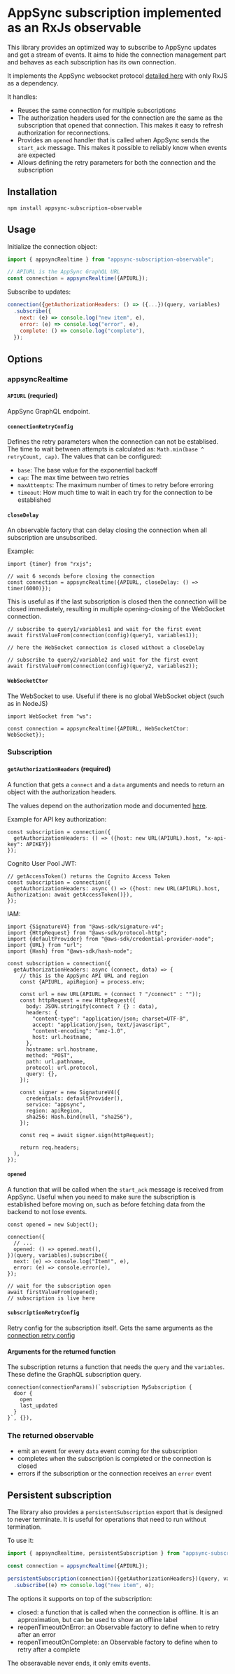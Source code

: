 # AppSync subscription implemented as an RxJs observable

This library provides an optimized way to subscribe to AppSync updates and get a stream of events. It aims to hide the connection management part and behaves as each subscription has its own connection.

It implements the AppSync websocket protocol [detailed here](https://docs.aws.amazon.com/appsync/latest/devguide/real-time-websocket-client.html) with only RxJS as a dependency.

It handles:

* Reuses the same connection for multiple subscriptions
* The authorization headers used for the connection are the same as the subscription that opened that connection. This makes it easy to refresh authorization for reconnections.
* Provides an ```opened``` handler that is called when AppSync sends the ```start_ack``` message. This makes it possible to reliably know when events are expected
* Allows defining the retry parameters for both the connection and the subscription

## Installation

```
npm install appsync-subscription-observable
```

## Usage

Initialize the connection object:

```js
import { appsyncRealtime } from "appsync-subscription-observable";

// APIURL is the AppSync GraphQL URL
const connection = appsyncRealtime({APIURL});
```

Subscribe to updates:

```js
connection({getAuthorizationHeaders: () => ({...})(query, variables)
  .subscribe({
    next: (e) => console.log("new item", e),
    error: (e) => console.log("error", e),
    complete: () => console.log("complete"),
  });
```

## Options

### appsyncRealtime

#### ```APIURL``` (requried)

AppSync GraphQL endpoint.

#### ```connectionRetryConfig```

Defines the retry parameters when the connection can not be establised. The time to wait between attempts is calculated as: ```Math.min(base ^ retryCount, cap)```. The values that can be configured:
  * ```base```: The base value for the exponential backoff
  * ```cap```: The max time between two retries
  * ```maxAttempts```: The maximum number of times to retry before erroring
  * ```timeout```: How much time to wait in each try for the connection to be established

#### ```closeDelay```

An observable factory that can delay closing the connection when all subscription are unsubscribed.

Example:

```
import {timer} from "rxjs";

// wait 6 seconds before closing the connection
const connection = appsyncRealtime({APIURL, closeDelay: () => timer(6000)});
```

This is useful as if the last subscription is closed then the connection will be closed immediately, resulting in multiple opening-closing of the WebSocket connection.

```
// subscribe to query1/variables1 and wait for the first event
await firstValueFrom(connection(config)(query1, variables1));

// here the WebSocket connection is closed without a closeDelay

// subscribe to query2/variable2 and wait for the first event
await firstValueFrom(connection(config)(query2, variables2));
```

#### ```WebSocketCtor```

The WebSocket to use. Useful if there is no global WebSocket object (such as in NodeJS)

```
import WebSocket from "ws":

const connection = appsyncRealtime({APIURL, WebSocketCtor: WebSocket});
```

### Subscription

#### ```getAuthorizationHeaders``` (required)

A function that gets a ```connect``` and a ```data``` arguments and needs to return an object with the authorization headers.

The values depend on the authorization mode and documented [here](https://docs.aws.amazon.com/appsync/latest/devguide/real-time-websocket-client.html#header-parameter-format-based-on-appsync-api-authorization-mode).

Example for API key authorization:

```
const subscription = connection({
  getAuthorizationHeaders: () => ({host: new URL(APIURL).host, "x-api-key": APIKEY})
});
```

Cognito User Pool JWT:

```
// getAccessToken() returns the Cognito Access Token
const subscription = connection({
  getAuthorizationHeaders: async () => ({host: new URL(APIURL).host, Authorization: await getAccessToken()}),
});
```

IAM:

```
import {SignatureV4} from "@aws-sdk/signature-v4";
import {HttpRequest} from "@aws-sdk/protocol-http";
import {defaultProvider} from "@aws-sdk/credential-provider-node";
import {URL} from "url";
import {Hash} from "@aws-sdk/hash-node";

const subscription = connection({
  getAuthorizationHeaders: async (connect, data) => {
    // this is the AppSync API URL and region
    const {APIURL, apiRegion} = process.env;
    
    const url = new URL(APIURL + (connect ? "/connect" : ""));
    const httpRequest = new HttpRequest({
      body: JSON.stringify(connect ? {} : data),
      headers: {
        "content-type": "application/json; charset=UTF-8",
        accept: "application/json, text/javascript",
        "content-encoding": "amz-1.0",
        host: url.hostname,
      },
      hostname: url.hostname,
      method: "POST",
      path: url.pathname,
      protocol: url.protocol,
      query: {},
    });
    
    const signer = new SignatureV4({
      credentials: defaultProvider(),
      service: "appsync",
      region: apiRegion,
      sha256: Hash.bind(null, "sha256"),
    });
    
    const req = await signer.sign(httpRequest);

    return req.headers;
  ),
});

```

#### ```opened```

A function that will be called when the ```start_ack``` message is received from AppSync. Useful when you need to make sure the subscription is established before moving on, such as before fetching data from the backend to not lose events.

```
const opened = new Subject();

connection({
  // ...
  opened: () => opened.next(),
})(query, variables).subscribe({
  next: (e) => console.log("Item!", e),
  error: (e) => console.error(e),
});

// wait for the subscription open
await firstValueFrom(opened);
// subscription is live here
```

#### ```subscriptionRetryConfig```

Retry config for the subscription itself. Gets the same arguments as the [connection retry config](#connectionretryconfig)

#### Arguments for the returned function

The subscription returns a function that needs the ```query``` and the ```variables```. These define the GraphQL subscription query.

```
connection(connectionParams)(`subscription MySubscription {
  door {
    open
    last_updated
  }
}`, {}),
```

### The returned observable

* emit an event for every ```data``` event coming for the subscription
* completes when the subscription is completed or the connection is closed
* errors if the subscription or the connection receives an ```error``` event

## Persistent subscription

The library also provides a ```persistentSubscription``` export that is designed to never terminate. It is useful for operations that need to run without termination.

To use it:

```js
import { appsyncRealtime, persistentSubscription } from "appsync-subscription-observable";

const connection = appsyncRealtime({APIURL});

persistentSubscription(connection)({getAuthorizationHeaders})(query, variables)
  .subscribe((e) => console.log("new item", e);
```

The options it supports on top of the subscription:

* closed: a function that is called when the connection is offline. It is an approximation, but can be used to show an offline label
* reopenTimeoutOnError: an Observable factory to define when to retry after an error
* reopenTimeoutOnComplete: an Observable factory to define when to retry after a complete

The obseravable never ends, it only emits events.

